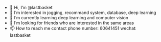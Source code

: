 - 👋 Hi, I’m @lastbasket
- 👀 I’m interested in jogging, recommand system, database, deep learning
- 🌱 I’m currently learning deep learning and computer vision
- 💞️ I’m looking for friends who are interested in the same areas
- 📫 How to reach me contact phone number: 60641451 wechat: lastbasket

<!---
lastbasket/lastbasket is a ✨ special ✨ repository because its `README.md` (this file) appears on your GitHub profile.
You can click the Preview link to take a look at your changes.
--->
